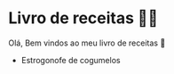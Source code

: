 # Livro de receitas :woman_cook:

Olá, Bem vindos ao meu livro de receitas :wave:

- Estrogonofe de cogumelos